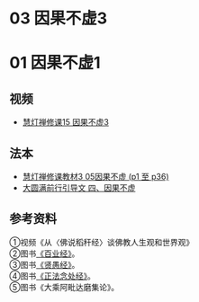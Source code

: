 # 03 因果不虚3
# 01 因果不虚1

## 视频
- [慧灯禅修课15 因果不虚3](/video#慧灯禅修课第三册/05-3%20慧灯禅修课15%20因果不虚3.mp4)

## 法本
- [慧灯禅修课教材3 05因果不虚 (p1 至 p36)](/books/b3/3-05)
- [大圆满前行引导文 四、因果不虚](/books/dymqx#四因果不虚)

## 参考资料

①视频《从〈佛说稻秆经〉谈佛教人生观和世界观》  
②图书[《百业经》](/refs/misc/byj)。  
③图书[《贤愚经》](/refs/misc/xyjjj)。  
④图书[《正法念处经》](/refs/misc/zfncj01)。  
⑤图书《大乘阿毗达磨集论》。
